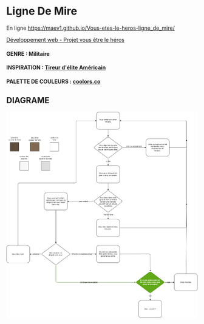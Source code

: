# Ligne De Mire
En ligne https://maev1.github.io/Vous-etes-le-heros-ligne_de_mire/

[Développement web - Projet vous être le héros](https://smnarnold.com/projets/vous-etes-le-heros)
#### GENRE : Militaire
#### INSPIRATION : [Tireur d'élite Américain](https://www.cinoche.com/films/tueur-d-elite-americain)
#### PALETTE DE COULEURS : [coolors.co](https://coolors.co/604e3d-7f6950-ffffff-f7f7f7-f0f0f0)

## DIAGRAME
![img](assets/venne_maite_PS1.1_582-324MO.png)
